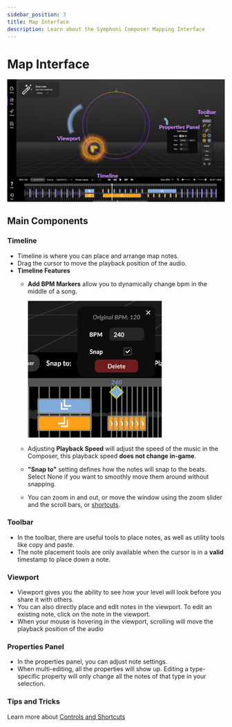 ```yaml
---
sidebar_position: 3
title: Map Interface
description: Learn about the Symphoni Composer Mapping Interface
---
```


# Map Interface

![Map Interface](/img/mapinterface.png)

## Main Components
### Timeline
- Timeline is where you can place and arrange map notes.
- Drag the cursor to move the playback position of the audio.
- **Timeline Features**
  - **Add BPM Markers** allow you to dynamically change bpm in the middle of a song.

    ![Add BPM Marker Details](/img/bpmmarker.png)

  - Adjusting **Playback Speed** will adjust the speed of the music in the Composer, this playback speed **does not change in-game**.
  - **"Snap to"** setting defines how the notes will snap to the beats. Select None if you want to smoothly move them around without snapping.
  - You can zoom in and out, or move the window using the zoom slider and the scroll bars, or [shortcuts](/docs/controls).

### Toolbar
- In the toolbar, there are useful tools to place notes, as well as utility tools like copy and paste.
- The note placement tools are only available when the cursor is in a __valid__ timestamp to place down a note.
### Viewport
- Viewport gives you the ability to see how your level will look before you share it with others.
- You can also directly place and edit notes in the viewport. To edit an existing note, click on the note in the viewport.
- When your mouse is hovering in the viewport, scrolling will move the playback position of the audio
### Properties Panel
- In the properties panel, you can adjust note settings.
- When multi-editing, all the properties will show up. Editing a type-specific property will only change all the notes of that type in your selection.

### Tips and Tricks
Learn more about [Controls and Shortcuts](/docs/controls)